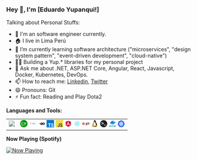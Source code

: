 ### Hey 👋, I'm [Eduardo Yupanqui!]

Talking about Personal Stuffs:
<!--
**eduardoyupanqui/eduardoyupanqui** is a ✨ _special_ ✨ repository because its `README.md` (this file) appears on your GitHub profile.
-->
- 🔭 I'm an software engineer currently.
- :house: I live in Lima Perú
- 🌱 I’m currently learning software architecture ("microservices", "design system pattern", "event-driven development",  "cloud-native")
- 👷‍♀️ Building a Yup.* libraries for my personal project
- 💬 Ask me about .NET, ASP.NET Core, Angular, React, Javascript, Docker, Kubernetes, DevOps.
- 📫 How to reach me: [Linkedin](https://www.linkedin.com/in/eduardoyupanqui/), [Twitter](https://twitter.com/eduyupanqui)
- 😄 Pronouns: Git
- ⚡ Fun fact: Reading and Play Dota2

**Languages and Tools:**  
<table border="0">
 <tr>
     <td align="center" valign="middle">
        <a href="https://github.com/eduardoyupanqui/" target="_blank">
          <img  src="https://github-readme-stats.vercel.app/api/top-langs/?username=eduardoyupanqui">
        </a>
      </td>
    <td align="center" valign="middle">
        <code><img height="20" src="https://raw.githubusercontent.com/github/explore/80688e429a7d4ef2fca1e82350fe8e3517d3494d/topics/csharp/csharp.png"></code>
        <code><img height="20" src="https://raw.githubusercontent.com/github/explore/80688e429a7d4ef2fca1e82350fe8e3517d3494d/topics/java/java.png"></code>
        <code><img height="20" src="https://raw.githubusercontent.com/github/explore/80688e429a7d4ef2fca1e82350fe8e3517d3494d/topics/go/go.png"></code>
        <code><img height="20" src="https://raw.githubusercontent.com/github/explore/80688e429a7d4ef2fca1e82350fe8e3517d3494d/topics/typescript/typescript.png"></code>
        <code><img height="20" src="https://raw.githubusercontent.com/github/explore/80688e429a7d4ef2fca1e82350fe8e3517d3494d/topics/javascript/javascript.png"></code>
        <code><img height="20" src="https://raw.githubusercontent.com/github/explore/80688e429a7d4ef2fca1e82350fe8e3517d3494d/topics/angular/angular.png"></code>
        <code><img height="20" src="https://raw.githubusercontent.com/github/explore/80688e429a7d4ef2fca1e82350fe8e3517d3494d/topics/react/react.png"></code>
        <code><img height="20" src="https://raw.githubusercontent.com/github/explore/80688e429a7d4ef2fca1e82350fe8e3517d3494d/topics/git/git.png"></code>
        <code><img height="20" src="https://raw.githubusercontent.com/github/explore/80688e429a7d4ef2fca1e82350fe8e3517d3494d/topics/linux/linux.png"></code>
        <code><img height="20" src="https://raw.githubusercontent.com/github/explore/80688e429a7d4ef2fca1e82350fe8e3517d3494d/topics/terminal/terminal.png"></code>
        <code><img height="20" src="https://raw.githubusercontent.com/github/explore/80688e429a7d4ef2fca1e82350fe8e3517d3494d/topics/docker/docker.png"></code>
        <code><img height="20" src="https://raw.githubusercontent.com/github/explore/80688e429a7d4ef2fca1e82350fe8e3517d3494d/topics/kubernetes/kubernetes.png"></code>
     </td>
 </tr>
</table>

**Now Playing (Spotify)**

<a href="https://eduyupanqui-nowplaying.eduardoyupanqui.vercel.app/now-playing?open">
    <img src="https://eduyupanqui-nowplaying.eduardoyupanqui.vercel.app/now-playing" width="256" height="64" alt="Now Playing">
</a>

